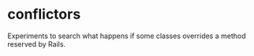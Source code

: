 conflictors
===========

Experiments to search what happens if some classes overrides a method reserved by Rails.